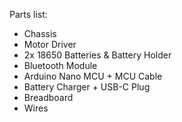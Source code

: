 Parts list:

- Chassis
- Motor Driver
- 2x 18650 Batteries & Battery Holder
- Bluetooth Module
- Arduino Nano MCU + MCU Cable
- Battery Charger + USB-C Plug
- Breadboard
- Wires
